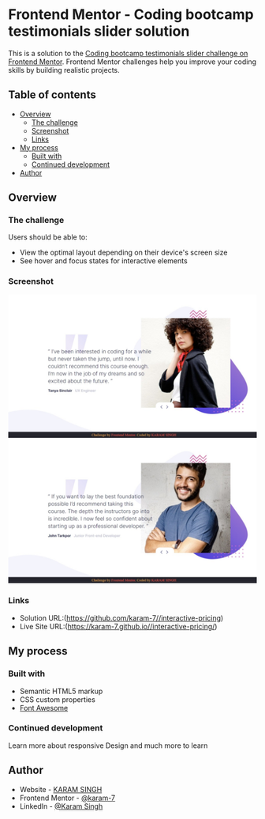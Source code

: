 # Frontend Mentor - Coding bootcamp testimonials slider solution

This is a solution to the [Coding bootcamp testimonials slider challenge on Frontend Mentor](https://www.frontendmentor.io/challenges/coding-bootcamp-testimonials-slider-4FNyLA8JL). Frontend Mentor challenges help you improve your coding skills by building realistic projects. 

## Table of contents

- [Overview](#overview)
  - [The challenge](#the-challenge)
  - [Screenshot](#screenshot)
  - [Links](#links)
- [My process](#my-process)
  - [Built with](#built-with)
  - [Continued development](#continued-development)
- [Author](#author)


## Overview

### The challenge

Users should be able to:

- View the optimal layout depending on their device's screen size
- See hover and focus states for interactive elements

### Screenshot

![](./images/Screenshot.jpeg)
![](./images/Screenshot1.jpeg)


### Links

- Solution URL:(https://github.com/karam-7//interactive-pricing)
- Live Site URL:(https://karam-7.github.io//interactive-pricing/)

## My process

### Built with

- Semantic HTML5 markup
- CSS custom properties
- [Font Awesome](https://fontawesome.com)


### Continued development

Learn more about responsive Design and much more to learn


## Author

- Website - [KARAM SINGH](http://karam-portfolio.liveblog365.com)
- Frontend Mentor - [@karam-7](https://www.frontendmentor.io/profile/karam-7)
- LinkedIn - [@Karam Singh](https://www.linkedin.com/in/karam-singh-a77818b6/)

